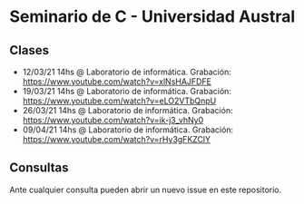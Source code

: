 # Seminario de C - Universidad Austral

## Clases 
- 12/03/21 14hs @ Laboratorio de informática. Grabación: https://www.youtube.com/watch?v=xlNsHAJFDFE
- 19/03/21 14hs @ Laboratorio de informática. Grabación: https://www.youtube.com/watch?v=eLO2VTbQnpU
- 26/03/21 14hs @ Laboratorio de informática. Grabación: https://www.youtube.com/watch?v=ik-j3_vhNy0
- 09/04/21 14hs @ Laboratorio de informática. Grabación: https://www.youtube.com/watch?v=rHy3gFKZClY

## Consultas
Ante cualquier consulta pueden abrir un nuevo issue en este repositorio.
